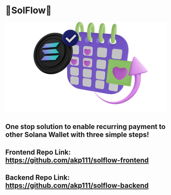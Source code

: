 # 🤖SolFlow🤖

![hero](https://github.com/akp111/solflow-frontend/blob/main/src/assests/hero2.7.png)

## One stop solution to enable recurring payment to other Solana Wallet with three simple steps!

## Frontend Repo Link: https://github.com/akp111/solflow-frontend

## Backend Repo Link: https://github.com/akp111/solflow-backend
